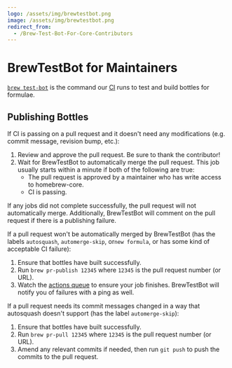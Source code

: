 ```yaml
---
logo: /assets/img/brewtestbot.png
image: /assets/img/brewtestbot.png
redirect_from:
  - /Brew-Test-Bot-For-Core-Contributors
---
```


# BrewTestBot for Maintainers

[`brew test-bot`](Manpage.md#test-bot-options-formula) is the command our [CI](https://github.com/BrewTestBot) runs to test and build bottles for formulae.

## Publishing Bottles

If CI is passing on a pull request and it doesn't need any modifications (e.g. commit message, revision bump, etc.):

1. Review and approve the pull request. Be sure to thank the contributor!
2. Wait for BrewTestBot to automatically merge the pull request. This job usually starts within a minute if both of the following are true:
    - The pull request is approved by a maintainer who has write access to homebrew-core.
    - CI is passing.

If any jobs did not complete successfully, the pull request will not automatically merge. Additionally, BrewTestBot will comment on the pull request if there is a publishing failure.

If a pull request won't be automatically merged by BrewTestBot (has the labels `autosquash`, `automerge-skip`, or`new formula`, or has some kind of acceptable CI failure):

1. Ensure that bottles have built successfully.
2. Run `brew pr-publish 12345` where `12345` is the pull request number (or URL).
3. Watch the [actions queue](https://github.com/Homebrew/homebrew-core/actions) to ensure your job finishes. BrewTestBot will notify you of failures with a ping as well.

If a pull request needs its commit messages changed in a way that autosquash doesn't support (has the label `automerge-skip`):

1. Ensure that bottles have built successfully.
2. Run `brew pr-pull 12345` where `12345` is the pull request number (or URL).
3. Amend any relevant commits if needed, then run `git push` to push the commits to the pull request.
